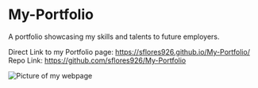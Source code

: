 # My-Portfolio

A portfolio showcasing my skills and talents to future employers.


Direct Link to my Portfolio page: https://sflores926.github.io/My-Portfolio/
Repo Link: https://github.com/sflores926/My-Portfolio

![Picture of my webpage](./assets/images/screencapture-file-Users-sflores-Desktop-My-Portfolio-index-html-2022-07-05-11_26_41.png)
